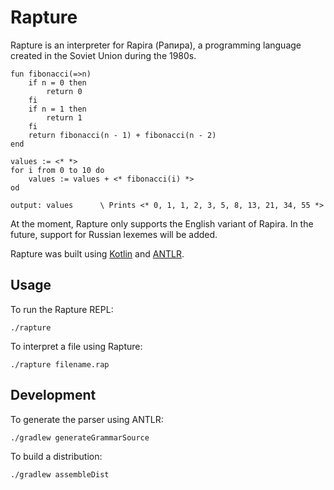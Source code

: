 # Rapture

Rapture is an interpreter for Rapira (Рапира), a programming language created in
the Soviet Union during the 1980s.

```
fun fibonacci(=>n)
    if n = 0 then
        return 0
    fi
    if n = 1 then
        return 1
    fi
    return fibonacci(n - 1) + fibonacci(n - 2)
end

values := <* *>
for i from 0 to 10 do
    values := values + <* fibonacci(i) *>
od

output: values      \ Prints <* 0, 1, 1, 2, 3, 5, 8, 13, 21, 34, 55 *>
```

At the moment, Rapture only supports the English variant of Rapira. In the
future, support for Russian lexemes will be added.

Rapture was built using [Kotlin] and [ANTLR].

## Usage
To run the Rapture REPL:

```
./rapture
```

To interpret a file using Rapture:

```
./rapture filename.rap
```

## Development

To generate the parser using ANTLR:

```
./gradlew generateGrammarSource
```

To build a distribution:

```
./gradlew assembleDist
```

[Kotlin]: https://kotlinlang.org/
[ANTLR]: https://github.com/antlr/antlr4/
